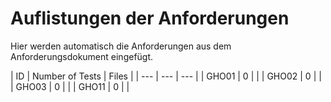 # Auflistungen der Anforderungen

Hier werden automatisch die Anforderungen aus dem Anforderungsdokument eingefügt.

[//]: # (Script-Start)
| ID | Number of Tests | Files |
| --- | --- | --- |
| GHO01 | 0 |  |
| GHO02 | 0 |  |
| GHO03 | 0 |  |
| GHO11 | 0 |  |